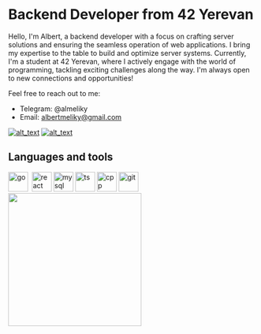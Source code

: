 # Backend Developer from 42 Yerevan

Hello, I'm Albert, a backend developer with a focus on crafting server solutions and ensuring the seamless operation of web applications. I bring my expertise to the table to build and optimize server systems.
Currently, I'm a student at 42 Yerevan, where I actively engage with the world of programming, tackling exciting challenges along the way. I'm always open to new connections and opportunities!

Feel free to reach out to me:
- Telegram: @almeliky
- Email: albertmeliky@gmail.com

[<img alt="alt_text" src="https://img.shields.io/badge/LinkedIn-blue?style=for-the-badge&logo=linkedin&logoColor=white" />](https://www.linkedin.com/in/albert-melikyan-a18538298/)
[<img alt="alt_text" src="https://img.shields.io/badge/YouTube-red?style=for-the-badge&logo=youtube&logoColor=white" />](https://www.youtube.com/@user-pf7gc1cv5d)

## Languages and tools
<div align="left">
  <img src="https://cdn.jsdelivr.net/gh/devicons/devicon/icons/go/go-original-wordmark.svg" title="go" height="40" width="40" />&nbsp
  <img src="https://cdn.jsdelivr.net/gh/devicons/devicon/icons/react/react-original.svg" title="react" height="40" width="40" />
  <img src="https://cdn.jsdelivr.net/gh/devicons/devicon/icons/mysql/mysql-original.svg" title="mysql" height="40" width="40" />
  <img src="https://cdn.jsdelivr.net/gh/devicons/devicon/icons/typescript/typescript-original.svg" title="ts" height="40" width="40" />
  <img src="https://cdn.jsdelivr.net/gh/devicons/devicon/icons/cplusplus/cplusplus-original.svg" title="cpp" height="40" width="40" />
  <img src="https://cdn.jsdelivr.net/gh/devicons/devicon/icons/git/git-original.svg" title="git" height="40" width="40" />
</div>

<img src="https://www.codewars.com/users/mynamedust/badges/small" width="270">
